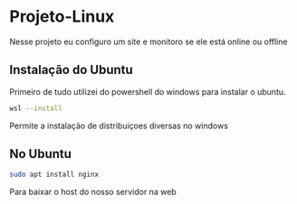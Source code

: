 # Projeto-Linux 

 Nesse projeto eu configuro um site e monitoro se ele está online ou offline 
 
## Instalação do Ubuntu 

 Primeiro de tudo utilizei do powershell do windows para instalar o ubuntu.

 ```bash
 wsl --install 
```
 Permite a instalação de distribuiçoes diversas no windows
## No Ubuntu

```bash
sudo apt install nginx
```
Para baixar o host do nosso servidor na web

